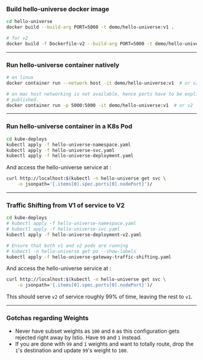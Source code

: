 ### Build hello-universe docker image
```sh
cd hello-universe
docker build --build-arg PORT=5000 -t demo/hello-universe:v1 .

# for v2
docker build -f Dockerfile-v2 --build-arg PORT=5000 -t demo/hello-universe:v2 .
```

---
### Run hello-universe container natively
```sh
# on linux
docker container run --network host -it demo/hello-universe:v1  # or v2

# on mac host networking is not available, hence ports have to be explicitly
# published.
docker container run -p 5000:5000 -it demo/hello-universe:v1  # or v2
```

---
### Run hello-universe container in a K8s Pod
```sh
cd kube-deploys
kubectl apply -f hello-universe-namespace.yaml
kubectl apply -f hello-universe-svc.yaml
kubectl apply -f hello-universe-deployment.yaml
```
And access the hello-universe service at :
```sh
curl http://localhost:$(kubectl -n hello-universe get svc \
    -o jsonpath='{.items[0].spec.ports[0].nodePort}')/
```

---
### Traffic Shifting from V1 of service to V2
```sh
cd kube-deploys
# kubectl apply -f hello-universe-namespace.yaml
# kubectl apply -f hello-universe-svc.yaml
kubectl apply -f hello-universe-deployment-v2.yaml

# Ensure that both v1 and v2 pods are running
# kubectl -n hello-universe get po --show-labels
kubectl apply -f hello-universe-gateway-traffic-shifting.yaml
```
And access the hello-universe service at :
```sh
curl http://localhost:$(kubectl -n hello-universe get svc \
    -o jsonpath='{.items[0].spec.ports[0].nodePort}')/
```
This should serve `v2` of service roughly 99% of time, leaving the rest to `v1`.

---
### Gotchas regarding Weights
* Never have subset weights as `100` and `0` as this configuration gets rejected right away by Istio. Have `99` and `1` instead.
* If you are done with `99` and `1` weights and want to totally route, drop the `1`'s destination and update `99`'s weight to `100`.

